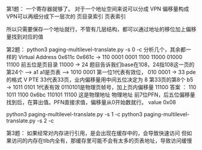第1题：
一个寄存器就够了。
对于一个地址空间来说可以分成
VPN      偏移量构成
VPN可以再细分成下一层次的
页目录索引   页表索引

所以只需要保存一个地址就行，不管有几层结构，都可以通过地址的移位加上偏移量找到对应的值

第2题：
python3 paging-multilevel-translate.py -s 0 -c
分析几个，其余都一样的
Virtual Address 0x611c
0x661c -> 110 0001 0001 1100
11000  01000 11100
前五位是页目录  11000 -> 24
题目告诉我们base在108，24指108这一页的第24个 --> a1
a1是页表  --> 1010 0001  第一位1代表有效位，  010 0001 ->  33
pde 的格式 V  PTE   33代表33页，业内偏移量用中间五位决定为 8
第33页的第8个  b5 -> 1011 0101
1代表有效  0110101是物理页帧号，加上页内偏移量 11100
答案 ： 110 1011 1100
0x6bc
110101 11100 这是物理地址
物理地址 前7位PFN，后五位偏移量
找到后，在算出值。PFN直接求值，偏移量从0开始数就行。
value 0x08



python3 paging-multilevel-translate.py -s 1 -c
python3 paging-multilevel-translate.py -s 2 -c


第3题：
如果经常对内存进行引用，是会出现在缓存中的，会导致快速访问
但如果访问的内存在tlb内全有，那缓存里可能不会有太多的页表地址，导致访问缓慢